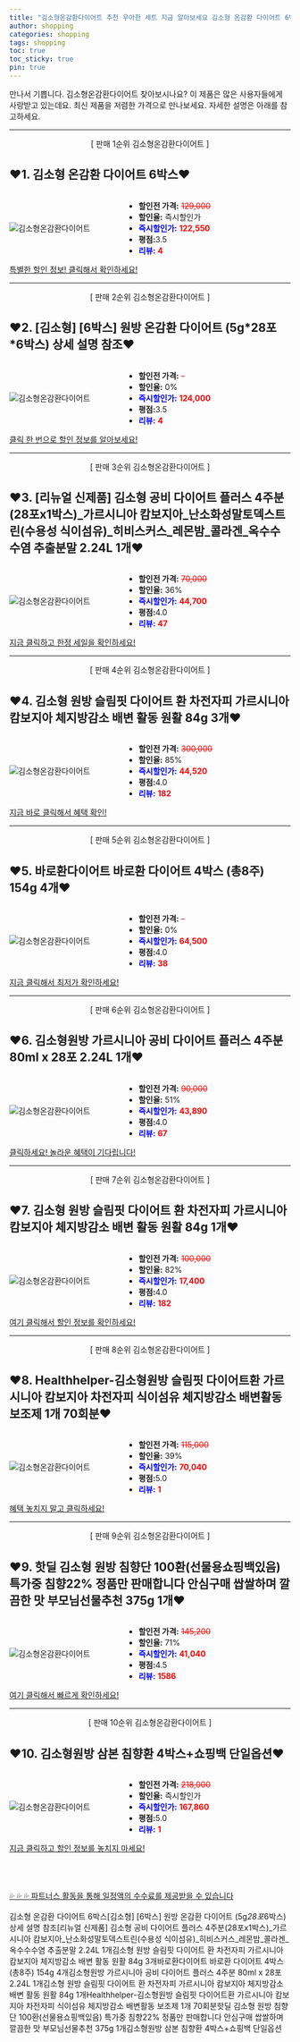 ```yaml
---
title: "김소형온감환다이어트 추천 우아한 세트 지금 알아보세요 김소형 온감환 다이어트 6박스"
author: shopping
categories: shopping
tags: shopping
toc: true
toc_sticky: true
pin: true
---
```

만나서 기쁩니다. 김소형온감환다이어트 찾아보시나요? 이 제품은 많은 사용자들에게 사랑받고 있는데요. 최신 제품을 저렴한 가격으로 만나보세요. 자세한 설명은 아래를 참고하세요.

---
<p class="toplist" style="margin: 0 auto; display: block; width: fit-content;">[ 판매 1순위 김소형온감환다이어트 ]</p>

<h2><strong>❤️1. 김소형 온감환 다이어트 6박스❤️</strong></h2>

<div style="display: flex; align-items: center;">
    <div style="flex: 0.4;">
        <img src="https://thumbnail9.coupangcdn.com/thumbnails/remote/230x230ex/image/vendor_inventory/0e06/bdc0adc5ba6323dd6e3dd31ac16107bb152314d1601ddad2f7afe7dbf2d0.jpg" alt="김소형온감환다이어트" style="max-width: 100%;">
    </div>
    <div style="flex: 0.6; margin-left: 10px;">
        <ul>
            <li><strong>할인전 가격:</strong> <del style="color: red;">129,000</del></li>
            <li><strong>할인율:</strong> 즉시할인가</li>
            <li><span style='color:blue'><strong>즉시할인가:</strong></span> <span style='color:red'><strong>122,550</strong></span></li>
            <li><strong>평점:</strong>3.5</li>
            <li><span style='color:blue'><strong>리뷰:</strong></span> <span style='color:red'><strong>4</strong></span></li>
        </ul>
    </div>
</div>
<div class="center">
    <a href="https://selin100587.github.io?lptag=AF9450613&subid=githubio&pageKey=8147402837&traceid=V0-153&itemId=23113229361&vendorItemId=90146456903" class="myButton">
        특별한 할인 정보! 클릭해서 확인하세요!
    </a>
</div>


---
<p class="toplist" style="margin: 0 auto; display: block; width: fit-content;">[ 판매 2순위 김소형온감환다이어트 ]</p>

<h2><strong>❤️2. [김소형] [6박스] 원방 온감환 다이어트 (5g*28포*6박스) 상세 설명 참조❤️</strong></h2>

<div style="display: flex; align-items: center;">
    <div style="flex: 0.4;">
        <img src="https://thumbnail6.coupangcdn.com/thumbnails/remote/230x230ex/image/vendor_inventory/47a4/0f6211e34ff13bb11421ab1bd98753283e2c619bcf4c3f80a0848f8870e0.jpg" alt="김소형온감환다이어트" style="max-width: 100%;">
    </div>
    <div style="flex: 0.6; margin-left: 10px;">
        <ul>
            <li><strong>할인전 가격:</strong> <del style="color: red;">-</del></li>
            <li><strong>할인율:</strong> 0%</li>
            <li><span style='color:blue'><strong>즉시할인가:</strong></span> <span style='color:red'><strong>124,000</strong></span></li>
            <li><strong>평점:</strong>3.5</li>
            <li><span style='color:blue'><strong>리뷰:</strong></span> <span style='color:red'><strong>4</strong></span></li>
        </ul>
    </div>
</div>
<div class="center">
    <a href="https://selin100587.github.io?lptag=AF9450613&subid=githubio&pageKey=8147402837&traceid=V0-153&itemId=23171164691&vendorItemId=90203922566" class="myButton">
        클릭 한 번으로 할인 정보를 알아보세요!
    </a>
</div>


---
<p class="toplist" style="margin: 0 auto; display: block; width: fit-content;">[ 판매 3순위 김소형온감환다이어트 ]</p>

<h2><strong>❤️3. [리뉴얼 신제품] 김소형 공비 다이어트 플러스 4주분(28포x1박스)_가르시니아 캄보지아_난소화성말토덱스트린(수용성 식이섬유)_히비스커스_레몬밤_콜라겐_옥수수수염 추출분말 2.24L 1개❤️</strong></h2>

<div style="display: flex; align-items: center;">
    <div style="flex: 0.4;">
        <img src="https://thumbnail10.coupangcdn.com/thumbnails/remote/230x230ex/image/vendor_inventory/8e81/8a02148e0e20b376c99ca0b9b3d1698342511de04873c1f26e0980de5886.jpg" alt="김소형온감환다이어트" style="max-width: 100%;">
    </div>
    <div style="flex: 0.6; margin-left: 10px;">
        <ul>
            <li><strong>할인전 가격:</strong> <del style="color: red;">70,000</del></li>
            <li><strong>할인율:</strong> 36%</li>
            <li><span style='color:blue'><strong>즉시할인가:</strong></span> <span style='color:red'><strong>44,700</strong></span></li>
            <li><strong>평점:</strong>4.0</li>
            <li><span style='color:blue'><strong>리뷰:</strong></span> <span style='color:red'><strong>47</strong></span></li>
        </ul>
    </div>
</div>
<div class="center">
    <a href="https://selin100587.github.io?lptag=AF9450613&subid=githubio&pageKey=7386256450&traceid=V0-153&itemId=19073231004&vendorItemId=81285140149" class="myButton">
        지금 클릭하고 한정 세일을 확인하세요!
    </a>
</div>


---
<p class="toplist" style="margin: 0 auto; display: block; width: fit-content;">[ 판매 4순위 김소형온감환다이어트 ]</p>

<h2><strong>❤️4. 김소형 원방 슬림핏 다이어트 환 차전자피 가르시니아 캄보지아 체지방감소 배변 활동 원활 84g 3개❤️</strong></h2>

<div style="display: flex; align-items: center;">
    <div style="flex: 0.4;">
        <img src="https://thumbnail10.coupangcdn.com/thumbnails/remote/230x230ex/image/vendor_inventory/615d/8f7b81f0964dd4b654b668ecde0518b0f1f429c569cca0268b2191366b6a.png" alt="김소형온감환다이어트" style="max-width: 100%;">
    </div>
    <div style="flex: 0.6; margin-left: 10px;">
        <ul>
            <li><strong>할인전 가격:</strong> <del style="color: red;">300,000</del></li>
            <li><strong>할인율:</strong> 85%</li>
            <li><span style='color:blue'><strong>즉시할인가:</strong></span> <span style='color:red'><strong>44,520</strong></span></li>
            <li><strong>평점:</strong>4.0</li>
            <li><span style='color:blue'><strong>리뷰:</strong></span> <span style='color:red'><strong>182</strong></span></li>
        </ul>
    </div>
</div>
<div class="center">
    <a href="https://selin100587.github.io?lptag=AF9450613&subid=githubio&pageKey=8203746132&traceid=V0-153&itemId=18048457246&vendorItemId=85202239384" class="myButton">
        지금 바로 클릭해서 혜택 확인!
    </a>
</div>


---
<p class="toplist" style="margin: 0 auto; display: block; width: fit-content;">[ 판매 5순위 김소형온감환다이어트 ]</p>

<h2><strong>❤️5. 바로환다이어트 바로환 다이어트 4박스 (총8주) 154g 4개❤️</strong></h2>

<div style="display: flex; align-items: center;">
    <div style="flex: 0.4;">
        <img src="https://thumbnail9.coupangcdn.com/thumbnails/remote/230x230ex/image/vendor_inventory/326a/4066d767908c0a744e6be1c12baeecb78e1ed1292da01526d1a56bbcca42.jpg" alt="김소형온감환다이어트" style="max-width: 100%;">
    </div>
    <div style="flex: 0.6; margin-left: 10px;">
        <ul>
            <li><strong>할인전 가격:</strong> <del style="color: red;">-</del></li>
            <li><strong>할인율:</strong> 0%</li>
            <li><span style='color:blue'><strong>즉시할인가:</strong></span> <span style='color:red'><strong>64,500</strong></span></li>
            <li><strong>평점:</strong>4.0</li>
            <li><span style='color:blue'><strong>리뷰:</strong></span> <span style='color:red'><strong>38</strong></span></li>
        </ul>
    </div>
</div>
<div class="center">
    <a href="https://selin100587.github.io?lptag=AF9450613&subid=githubio&pageKey=7676917109&traceid=V0-153&itemId=20437733886&vendorItemId=86963727552" class="myButton">
        지금 클릭해서 최저가 확인하세요!
    </a>
</div>


---
<p class="toplist" style="margin: 0 auto; display: block; width: fit-content;">[ 판매 6순위 김소형온감환다이어트 ]</p>

<h2><strong>❤️6. 김소형원방 가르시니아 공비 다이어트 플러스 4주분 80ml x 28포 2.24L 1개❤️</strong></h2>

<div style="display: flex; align-items: center;">
    <div style="flex: 0.4;">
        <img src="https://thumbnail10.coupangcdn.com/thumbnails/remote/230x230ex/image/vendor_inventory/8e81/8a02148e0e20b376c99ca0b9b3d1698342511de04873c1f26e0980de5886.jpg" alt="김소형온감환다이어트" style="max-width: 100%;">
    </div>
    <div style="flex: 0.6; margin-left: 10px;">
        <ul>
            <li><strong>할인전 가격:</strong> <del style="color: red;">90,000</del></li>
            <li><strong>할인율:</strong> 51%</li>
            <li><span style='color:blue'><strong>즉시할인가:</strong></span> <span style='color:red'><strong>43,890</strong></span></li>
            <li><strong>평점:</strong>4.0</li>
            <li><span style='color:blue'><strong>리뷰:</strong></span> <span style='color:red'><strong>67</strong></span></li>
        </ul>
    </div>
</div>
<div class="center">
    <a href="https://selin100587.github.io?lptag=AF9450613&subid=githubio&pageKey=8203751210&traceid=V0-153&itemId=20027324284&vendorItemId=81285141403" class="myButton">
        클릭하세요! 놀라운 혜택이 기다립니다!
    </a>
</div>


---
<p class="toplist" style="margin: 0 auto; display: block; width: fit-content;">[ 판매 7순위 김소형온감환다이어트 ]</p>

<h2><strong>❤️7. 김소형 원방 슬림핏 다이어트 환 차전자피 가르시니아 캄보지아 체지방감소 배변 활동 원활 84g 1개❤️</strong></h2>

<div style="display: flex; align-items: center;">
    <div style="flex: 0.4;">
        <img src="https://thumbnail10.coupangcdn.com/thumbnails/remote/230x230ex/image/vendor_inventory/615d/8f7b81f0964dd4b654b668ecde0518b0f1f429c569cca0268b2191366b6a.png" alt="김소형온감환다이어트" style="max-width: 100%;">
    </div>
    <div style="flex: 0.6; margin-left: 10px;">
        <ul>
            <li><strong>할인전 가격:</strong> <del style="color: red;">100,000</del></li>
            <li><strong>할인율:</strong> 82%</li>
            <li><span style='color:blue'><strong>즉시할인가:</strong></span> <span style='color:red'><strong>17,400</strong></span></li>
            <li><strong>평점:</strong>4.0</li>
            <li><span style='color:blue'><strong>리뷰:</strong></span> <span style='color:red'><strong>182</strong></span></li>
        </ul>
    </div>
</div>
<div class="center">
    <a href="https://selin100587.github.io?lptag=AF9450613&subid=githubio&pageKey=8203746132&traceid=V0-153&itemId=18098156754&vendorItemId=85202239413" class="myButton">
        여기 클릭해서 할인 정보를 확인하세요!
    </a>
</div>


---
<p class="toplist" style="margin: 0 auto; display: block; width: fit-content;">[ 판매 8순위 김소형온감환다이어트 ]</p>

<h2><strong>❤️8. Healthhelper-김소형원방 슬림핏 다이어트환 가르시니아 캄보지아 차전자피 식이섬유 체지방감소 배변활동 보조제 1개 70회분❤️</strong></h2>

<div style="display: flex; align-items: center;">
    <div style="flex: 0.4;">
        <img src="https://thumbnail10.coupangcdn.com/thumbnails/remote/230x230ex/image/vendor_inventory/b998/d0ebedf816859502dab722c4afbf32bf554836cd45e681e2383ce876b4fb.jpg" alt="김소형온감환다이어트" style="max-width: 100%;">
    </div>
    <div style="flex: 0.6; margin-left: 10px;">
        <ul>
            <li><strong>할인전 가격:</strong> <del style="color: red;">115,000</del></li>
            <li><strong>할인율:</strong> 39%</li>
            <li><span style='color:blue'><strong>즉시할인가:</strong></span> <span style='color:red'><strong>70,040</strong></span></li>
            <li><strong>평점:</strong>5.0</li>
            <li><span style='color:blue'><strong>리뷰:</strong></span> <span style='color:red'><strong>1</strong></span></li>
        </ul>
    </div>
</div>
<div class="center">
    <a href="https://selin100587.github.io?lptag=AF9450613&subid=githubio&pageKey=8196684178&traceid=V0-153&itemId=23610881202&vendorItemId=90502739696" class="myButton">
        혜택 놓치지 말고 클릭하세요!
    </a>
</div>


---
<p class="toplist" style="margin: 0 auto; display: block; width: fit-content;">[ 판매 9순위 김소형온감환다이어트 ]</p>

<h2><strong>❤️9. 핫딜 김소형 원방 침향단 100환(선물용쇼핑백있음) 특가중 침향22% 정품만 판매합니다 안심구매 쌉쌀하며 깔끔한 맛 부모님선물추천 375g 1개❤️</strong></h2>

<div style="display: flex; align-items: center;">
    <div style="flex: 0.4;">
        <img src="https://thumbnail8.coupangcdn.com/thumbnails/remote/230x230ex/image/vendor_inventory/b8a6/06905b0e9bb055876758f118624a44b4343eb5054933ab98e12646672efc.jpg" alt="김소형온감환다이어트" style="max-width: 100%;">
    </div>
    <div style="flex: 0.6; margin-left: 10px;">
        <ul>
            <li><strong>할인전 가격:</strong> <del style="color: red;">145,200</del></li>
            <li><strong>할인율:</strong> 71%</li>
            <li><span style='color:blue'><strong>즉시할인가:</strong></span> <span style='color:red'><strong>41,040</strong></span></li>
            <li><strong>평점:</strong>4.5</li>
            <li><span style='color:blue'><strong>리뷰:</strong></span> <span style='color:red'><strong>1586</strong></span></li>
        </ul>
    </div>
</div>
<div class="center">
    <a href="https://selin100587.github.io?lptag=AF9450613&subid=githubio&pageKey=6018953892&traceid=V0-153&itemId=14259048437&vendorItemId=88549523749" class="myButton">
        여기 클릭해서 빠르게 확인하세요!
    </a>
</div>


---
<p class="toplist" style="margin: 0 auto; display: block; width: fit-content;">[ 판매 10순위 김소형온감환다이어트 ]</p>

<h2><strong>❤️10. 김소형원방 삼본 침향환 4박스+쇼핑백 단일옵션❤️</strong></h2>

<div style="display: flex; align-items: center;">
    <div style="flex: 0.4;">
        <img src="https://thumbnail10.coupangcdn.com/thumbnails/remote/230x230ex/image/vendor_inventory/525e/d54418ebb877d6583f1612ad378b06ca5f49d4273912c13f1a12647e17c3.jpg" alt="김소형온감환다이어트" style="max-width: 100%;">
    </div>
    <div style="flex: 0.6; margin-left: 10px;">
        <ul>
            <li><strong>할인전 가격:</strong> <del style="color: red;">218,000</del></li>
            <li><strong>할인율:</strong> 즉시할인가</li>
            <li><span style='color:blue'><strong>즉시할인가:</strong></span> <span style='color:red'><strong>167,860</strong></span></li>
            <li><strong>평점:</strong>5.0</li>
            <li><span style='color:blue'><strong>리뷰:</strong></span> <span style='color:red'><strong>1</strong></span></li>
        </ul>
    </div>
</div>
<div class="center">
    <a href="https://selin100587.github.io?lptag=AF9450613&subid=githubio&pageKey=8116865631&traceid=V0-153&itemId=23013263486&vendorItemId=90047090234" class="myButton">
        지금 클릭하고 할인 정보를 놓치지 마세요!
    </a>
</div>

<br><br><br>[💦 💦 💦 파트너스 활동을 통해 일정액의 수수료를 제공받을 수 있습니다](https://link.coupang.com/a/bcpT2c)<br><br>김소형 온감환 다이어트 6박스[김소형] [6박스] 원방 온감환 다이어트 (5g*28포*6박스) 상세 설명 참조[리뉴얼 신제품] 김소형 공비 다이어트 플러스 4주분(28포x1박스)_가르시니아 캄보지아_난소화성말토덱스트린(수용성 식이섬유)_히비스커스_레몬밤_콜라겐_옥수수수염 추출분말 2.24L 1개김소형 원방 슬림핏 다이어트 환 차전자피 가르시니아 캄보지아 체지방감소 배변 활동 원활 84g 3개바로환다이어트 바로환 다이어트 4박스 (총8주) 154g 4개김소형원방 가르시니아 공비 다이어트 플러스 4주분 80ml x 28포 2.24L 1개김소형 원방 슬림핏 다이어트 환 차전자피 가르시니아 캄보지아 체지방감소 배변 활동 원활 84g 1개Healthhelper-김소형원방 슬림핏 다이어트환 가르시니아 캄보지아 차전자피 식이섬유 체지방감소 배변활동 보조제 1개 70회분핫딜 김소형 원방 침향단 100환(선물용쇼핑백있음) 특가중 침향22% 정품만 판매합니다 안심구매 쌉쌀하며 깔끔한 맛 부모님선물추천 375g 1개김소형원방 삼본 침향환 4박스+쇼핑백 단일옵션